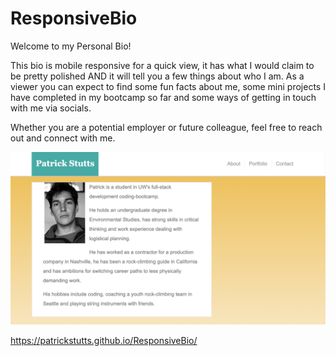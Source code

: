 # ResponsiveBio

Welcome to my Personal Bio! 

This bio is mobile responsive for a quick view, it has what I would claim to be pretty polished AND it will tell you a few things about who I am.
As a viewer you can expect to find some fun facts about me, some mini projects I have completed in my bootcamp so far and some ways of getting in touch with me via socials. 

Whether you are a potential employer or future colleague, feel free to reach out and connect with me.

![screenshot](bioScreenshot.png) 

https://patrickstutts.github.io/ResponsiveBio/
